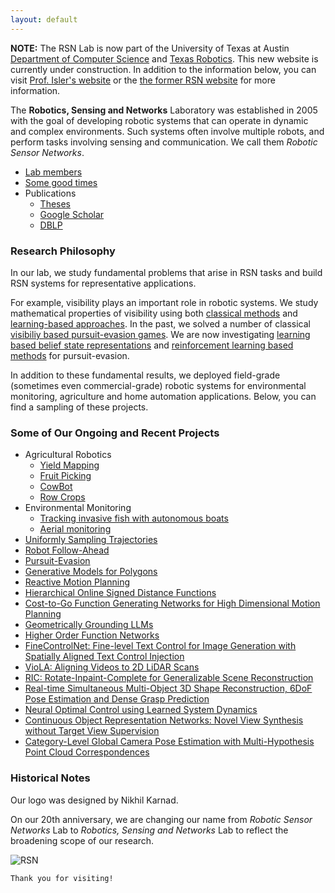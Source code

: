 ```yaml
---
layout: default
---
```


**NOTE:** The RSN Lab is now part of the University of Texas at Austin [Department of Computer Science](https://www.cs.utexas.edu) and [Texas Robotics](https://robotics.utexas.edu). 
This new website is currently under construction. In addition to the information below, you can visit [Prof. Isler's website](https://www.cs.utexas.edu/~isler/) or
the [the former RSN website](https://rsn.umn.edu/) for more information. 


The **Robotics, Sensing and Networks** Laboratory was established in 2005 with the goal of developing robotic systems that can operate in dynamic and complex environments. Such systems often involve multiple robots, and perform tasks involving sensing and communication. We call them _Robotic Sensor Networks_.

- [Lab members](people.md)
- [Some good times](https://rsn.umn.edu/activities)
- Publications 
  - [Theses](theses.md)
  - [Google Scholar](https://scholar.google.com/citations?user=Q5KT-hEAAAAJ&hl=en)
  - [DBLP](https://dblp.org/pid/42/3703.html)


### Research Philosophy 

In our lab, we study fundamental problems that arise in RSN tasks and build RSN systems for representative applications. 

For example, visibility plays an important role in robotic systems. We study mathematical properties of visibility using both [classical methods](https://ieeexplore.ieee.org/document/1273987) and [learning-based approaches](https://rahulmoorthy19.github.io/VisDiff/). In the past, we solved a number of classical [visibiliy based pursuit-evasion games](https://conservancy.umn.edu/items/90b2aed5-3861-4a51-9768-4089a8083a9b). We are now investigating [learning based belief state representations](https://sites.google.com/umn.edu/pebs) and [reinforcement learning based methods](https://gonultasbu.github.io/pursuit-evasion/) for pursuit-evasion. 


In addition to these fundamental results, we deployed field-grade (sometimes even commercial-grade) robotic systems for environmental monitoring, agriculture and home automation applications. Below, you can find a sampling of these projects. 



### Some of Our Ongoing and Recent Projects
* Agricultural Robotics
  * [Yield Mapping](https://rsn.umn.edu/projects/orchard-monitoring)
  * [Fruit Picking](https://arxiv.org/abs/1804.09771)
  * [CowBot](https://rsn.umn.edu/projects/cowbot)
  * [Row Crops](https://conservancy.umn.edu/items/05b57608-7dde-4534-99f4-9495c013a9a4)
* Environmental Monitoring
  * [Tracking invasive fish with autonomous boats](https://rsn.umn.edu/projects/carp-tracking)
  * [Aerial monitoring](https://ksengin.github.io/papers/mrs2017tracking.pdf)
* [Uniformly Sampling Trajectories](https://ogpoyrazoglu.github.io/cuniform_sampling/)
* [Robot Follow-Ahead](https://qingyuan-jiang.github.io/iros2024_poseForecasting/)
* [Pursuit-Evasion](https://gonultasbu.github.io/pursuit-evasion/)
* [Generative Models for Polygons](https://rahulmoorthy19.github.io/VisDiff/)
* [Reactive Motion Planning](https://samsunglabs.github.io/RAMP-project-page/)
* [Hierarchical Online Signed Distance Functions](https://samsunglabs.github.io/HIO-SDF-project-page/)
* [Cost-to-Go Function Generating Networks for High Dimensional Motion Planning](https://sites.google.com/view/jinwookhuh/)
* [Geometrically Grounding LLMs](https://arxiv.org/abs/2310.20034)
* [Higher Order Function Networks](https://saic-ny.github.io/hof/)
* [FineControlNet: Fine-level Text Control for Image Generation with Spatially Aligned Text Control Injection](https://samsunglabs.github.io/FineControlNet-project-page/)
* [VioLA: Aligning Videos to 2D LiDAR Scans](https://samsunglabs.github.io/viola-project-page/)
* [RIC: Rotate-Inpaint-Complete for Generalizable Scene Reconstruction](https://samsunglabs.github.io/RIC-project-page/)
* [Real-time Simultaneous Multi-Object 3D Shape Reconstruction, 6DoF Pose Estimation and Dense Grasp Prediction](https://samsunglabs.github.io/SceneGrasp-project-page/)
* [Neural Optimal Control using Learned System Dynamics](https://arxiv.org/abs/2302.09846)
* [Continuous Object Representation Networks: Novel View Synthesis without Target View Supervision](https://nicolaihaeni.github.io/corn/)
* [Category-Level Global Camera Pose Estimation with Multi-Hypothesis Point Cloud Correspondences](https://arxiv.org/pdf/2209.14419)


### Historical Notes

Our logo was designed by Nikhil Karnad.

On our 20th anniversary, we are changing our name from _Robotic Sensor Networks_ Lab to _Robotics, Sensing and Networks_ Lab to reflect the broadening scope of our research. 



![RSN](https://rsn.umn.edu/sites/rsn.umn.edu/files/2020-12/600px-Rsn-sept-2017-harvest_0.png)


```
Thank you for visiting!
```

